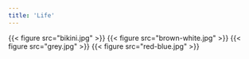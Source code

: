 ```yaml
---
title: 'Life'
---
```


{{< figure src="bikini.jpg" >}}
{{< figure src="brown-white.jpg" >}}
{{< figure src="grey.jpg" >}}
{{< figure src="red-blue.jpg" >}}
